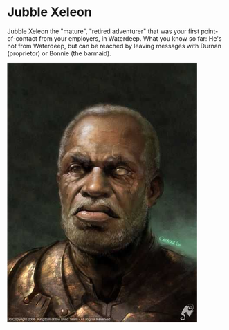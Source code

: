 # Jubble Xeleon
Jubble Xeleon the "mature", "retired adventurer" that was your first point-of-contact from your employers, in Waterdeep.  What you know so far: He's not from Waterdeep, but can be reached by leaving messages with Durnan (proprietor) or Bonnie (the barmaid).

![image](https://github.com/gregofgreg5/magick-ink2020/blob/main/npc-directory/Jubble%20Xeleon.jpg?raw=true)

